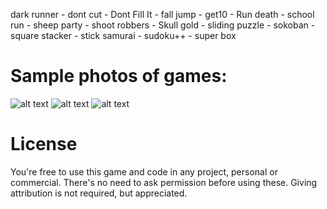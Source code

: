 
dark runner -
dont cut -
Dont Fill It - 
fall jump -
get10 -
Run death -
school run -
sheep party -
shoot robbers -
Skull gold -
sliding puzzle -
sokoban -
square stacker - 
stick samurai - 
sudoku++ - 
super box
# Sample photos of games:
 ![alt text](https://www.upsara.com/images/o184037_WhatsApp_Image_2020-06-09_at_13.46.10_2.jpeg)
 ![alt text](https://www.upsara.com/images/x708655_WhatsApp_Image_2020-06-09_at_13.46.10_1.jpeg)
 ![alt text](https://www.upsara.com/images/u069700_WhatsApp_Image_2020-06-09_at_13.46.10.jpeg)
# License
You're free to use this game and code in any project, personal or commercial. There's no need to ask permission before using these. Giving attribution is not required, but appreciated.
